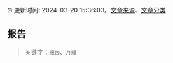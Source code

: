 :alarm_clock: 更新时间: 2024-03-20 15:36:03。[文章来源](/README.md)、[文章分类](/TAGS.md)

## 报告


> 关键字：`报告`、`月报`



